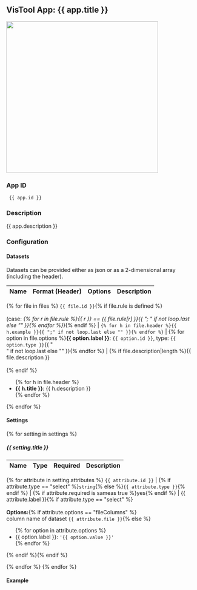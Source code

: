 ## VisTool App: {{ app.title }}

<img src="https://vis.csh.ac.at/vistool/{{ app.preview_image }}" height="400">

### App ID

   ```
    {{ app.id }}
   ```

### Description

{{ app.description }}

### Configuration

#### Datasets

Datasets can be provided either as json or as a 2-dimensional array (including the header).

Name | Format (Header) | Options | Description
---- | --------------- | ------- | -----------
{% for file in files %}
```{{ file.id }}```{% if file.rule is defined %}<br><br>(case: *{% for r in file.rule %}{{ r }} ==  {{ file.rule[r] }}{{ "; " if not loop.last else "" }}{% endfor %}*){% endif %} | ```{% for h in file.header %}{{ h.example }}{{ ";" if not loop.last else "" }}{% endfor %}``` | {% for option in file.options %}**{{ option.label }}**: ```{{ option.id }}```, type: ```{{ option.type }}```{{ "<br>" if not loop.last else "" }}{% endfor %} | {% if file.description|length %}{{ file.description }}<br><br>{% endif %}<ul>{% for h in file.header %}<li><b>{{ h.title }}</b>: {{ h.description }}</li>{% endfor %}</ul>
{% endfor %}

#### Settings

{% for setting in settings %}
##### {{ setting.title }}

Name | Type | Required | Description
---- | ---- | -------- | -----------
{% for attribute in setting.attributes %}
```{{ attribute.id }}``` | {% if attribute.type == "select" %}```string```{% else %}```{{ attribute.type }}```{% endif %} | {% if attribute.required is sameas true %}yes{% endif %} | {{ attribute.label }}{% if attribute.type == "select" %}<br><br><b>Options:</b>{% if attribute.options == "fileColumns" %}<br>column name of dataset ```{{ attribute.file }}```{% else %}<ul>{% for option in attribute.options %}<li>{{ option.label }}: ```'{{ option.value }}'```</li>{% endfor %}</ul>{% endif %}{% endif %}

{% endfor %}
{% endfor %}

#### Example